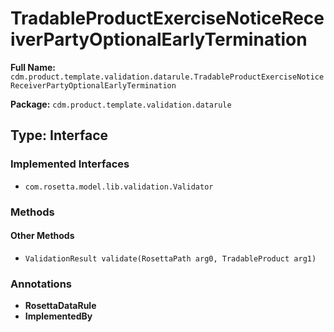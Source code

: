 # TradableProductExerciseNoticeReceiverPartyOptionalEarlyTermination

**Full Name:** `cdm.product.template.validation.datarule.TradableProductExerciseNoticeReceiverPartyOptionalEarlyTermination`

**Package:** `cdm.product.template.validation.datarule`

## Type: Interface

### Implemented Interfaces

- `com.rosetta.model.lib.validation.Validator`

### Methods

#### Other Methods

- `ValidationResult validate(RosettaPath arg0, TradableProduct arg1)`

### Annotations

- **RosettaDataRule**
- **ImplementedBy**

